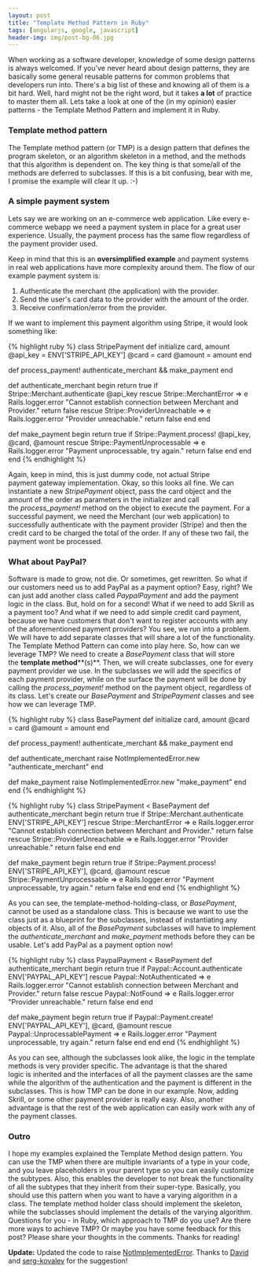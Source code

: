 ```yaml
---
layout: post
title: "Template Method Pattern in Ruby"
tags: [angularjs, google, javascript]
header-img: img/post-bg-06.jpg
---
```

When working as a software developer, knowledge of some design patterns is always welcomed. If you've never heard about design patterns, they are basically some general reusable patterns for common problems that developers run into. There's a big list of these and knowing all of them is a bit hard. Well, hard might not be the right word, but it takes **a lot** of practice to master them all. Lets take a look at one of the (in my opinion) easier patterns - the Template Method Pattern and implement it in Ruby.

### Template method pattern

The Template method pattern (or TMP) is a design pattern that defines the program skeleton, or an algorithm skeleton in a method, and the methods that this algorithm is dependent on. The key thing is that some/all of the methods are deferred to subclasses. If this is a bit confusing, bear with me, I promise the example will clear it up. :-)

### A simple payment system

Lets say we are working on an e-commerce web application. Like every e-commerce webapp we need a payment system in place for a great user experience. Usually, the payment process has the same flow regardless of the payment provider used.

Keep in mind that this is an **oversimplified example** and payment systems in real web applications have more complexity around them. The flow of our example payment system is:

1.  Authenticate the merchant (the application) with the provider.
2.  Send the user's card data to the provider with the amount of the order.
3.  Receive confirmation/error from the provider.

If we want to implement this payment algorithm using Stripe, it would look something like:

{% highlight ruby %}
class StripePayment
  def initialize card, amount
    @api_key = ENV['STRIPE_API_KEY']
    @card = card
    @amount = amount
  end

  def process_payment!
    authenticate_merchant && make_payment
  end

  def authenticate_merchant
    begin
      return true if Stripe::Merchant.authenticate @api_key
    rescue Stripe::MerchantError => e
      Rails.logger.error "Cannot establish connection between Merchant and Provider."
      return false
    rescue Stripe::ProviderUnreachable => e
      Rails.logger.error "Provider unreachable."
      return false
    end
  end

  def make_payment
    begin
      return true if Stripe::Payment.process! @api_key, @card, @amount
    rescue Stripe::PaymentUnprocessable => e
      Rails.logger.error "Payment unprocessable, try again."
      return false
    end
  end
end
{% endhighlight %}

Again, keep in mind, this is just dummy code, not actual Stripe payment gateway implementation. Okay, so this looks all fine. We can instantiate a new _StripePayment_ object, pass the card object and the amount of the order as parameters in the initializer and call the _process_payment!_ method on the object to execute the payment. For a successful payment, we need the Merchant (our web application) to successfully authenticate with the payment provider (Stripe) and then the credit card to be charged the total of the order. If any of these two fail, the payment wont be processed.

### What about PayPal?

Software is made to grow, not die. Or sometimes, get rewritten. So what if our customers need us to add PayPal as a payment option? Easy, right? We can just add another class called _PaypalPayment_
and add the payment logic in the class. But, hold on for a second! What if we need to add Skrill as a payment too? And what if we need to add simple credit card payment, because we have customers that don't want to register accounts with any of the aforementioned payment providers? You see, we run into a problem. We will have to add separate classes that will share a lot of the functionality. The Template Method Pattern can come into play here. So, how can we leverage TMP? We need to create a _BasePayment_ class that will store the **template method****(s)**. Then, we will create subclasses, one for every payment provider we use. In the subclasses we will add the specifics of each payment provider, while on the surface the payment will be done by calling the _process_payment!_ method on the payment object, regardless of its class. Let's create our _BasePayment_ and _StripePayment_ classes and see how we can leverage TMP.

{% highlight ruby %}
class BasePayment
  def initialize card, amount
    @card = card
    @amount = amount
  end

  def process_payment!
    authenticate_merchant && make_payment
  end

  def authenticate_merchant
    raise NotImplementedError.new "authenticate_merchant"
  end

  def make_payment
    raise NotImplementedError.new "make_payment"
  end
end
{% endhighlight %}

{% highlight ruby %}
class StripePayment < BasePayment
  def authenticate_merchant
    begin
      return true if Stripe::Merchant.authenticate ENV['STRIPE_API_KEY']
    rescue Stripe::MerchantError => e
      Rails.logger.error "Cannot establish connection between Merchant and Provider."
      return false
    rescue Stripe::ProviderUnreachable => e
      Rails.logger.error "Provider unreachable."
      return false
    end
  end

  def make_payment
    begin
      return true if Stripe::Payment.process! ENV['STRIPE_API_KEY'], @card, @amount
    rescue Stripe::PaymentUnprocessable => e
      Rails.logger.error "Payment unprocessable, try again."
      return false
    end
  end
end
{% endhighlight %}

As you can see, the template-method-holding-class, or _BasePayment_, cannot be used as a standalone class. This is because we want to use the class just as a blueprint for the subclasses, instead of instantiating any objects of it. Also, all of the _BasePayment_ subclasses will have to implement the _authenticate_merchant_ and _make_payment_ methods before they can be usable. Let's add PayPal as a payment option now!

{% highlight ruby %}
class PaypalPayment < BasePayment
  def authenticate_merchant
    begin
      return true if Paypal::Account.authenticate ENV['PAYPAL_API_KEY']
    rescue Paypal::NotAuthenticated => e
      Rails.logger.error "Cannot establish connection between Merchant and Provider."
      return false
    rescue Paypal::NotFound => e
      Rails.logger.error "Provider unreachable."
      return false
    end
  end

  def make_payment
    begin
      return true if Paypal::Payment.create! ENV['PAYPAL_API_KEY'], @card, @amount
    rescue Paypal::UnprocessablePayment => e
      Rails.logger.error "Payment unprocessable, try again."
      return false
    end
  end
end
{% endhighlight %}

As you can see, although the subclasses look alike, the logic in the template methods is very provider specific. The advantage is that the shared logic is inherited and the interfaces of all the payment classes are the same while the algorithm of the authentication and the payment is different in the subclasses. This is how TMP can be done in our example. Now, adding Skrill, or some other payment provider is really easy. Also, another advantage is that the rest of the web application can easily work with any of the payment classes.

### Outro

I hope my examples explained the Template Method design pattern. You can use the TMP when there are multiple invariants of a type in your code, and you leave placeholders in your parent type so you can easily customize the subtypes. Also, this enables the developer to not break the functionality of all the subtypes that they inherit from their super-type. Basically, you should use this pattern when you want to have a varying algorithm in a class. The template method holder class should implement the skeleton, while the subclasses should implement the details of the varying algorithm. Questions for you - in Ruby, which approach to TMP do you use? Are there more ways to achieve TMP? Or maybe you have some feedback for this post? Please share your thoughts in the comments. Thanks for reading!  


**Update:** Updated the code to raise [NotImplementedError](http://ruby-doc.org/core-2.2.0/NotImplementedError.html). Thanks to [David](http://rubylogs.com/template-method-pattern-in-ruby/#comment-13) and [serg-kovalev](https://gist.github.com/fteem/8a7073359b7cbcb2b86a#comment-1432191) for the suggestion!
